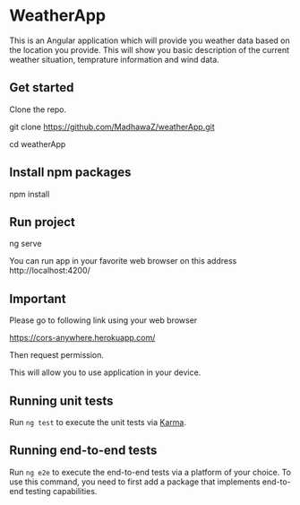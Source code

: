 # WeatherApp

This is an Angular application which will provide you weather data based on the location you provide. This will show you basic description of the current weather situation, temprature information and wind data. 

## Get started

Clone the repo. 

git clone https://github.com/MadhawaZ/weatherApp.git

cd weatherApp

## Install npm packages

npm install

## Run project

ng serve

You can run app in your favorite web browser on this address http://localhost:4200/

## Important

Please go to following link using your web browser 

https://cors-anywhere.herokuapp.com/

Then request permission.

This will allow you to use application in your device. 

## Running unit tests

Run `ng test` to execute the unit tests via [Karma](https://karma-runner.github.io).

## Running end-to-end tests

Run `ng e2e` to execute the end-to-end tests via a platform of your choice. To use this command, you need to first add a package that implements end-to-end testing capabilities.
